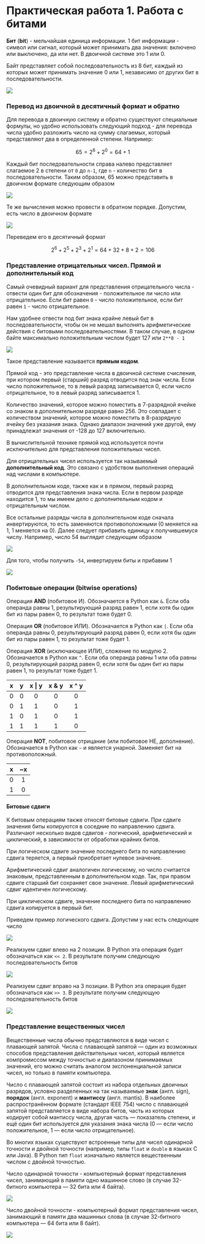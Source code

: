 # Практическая работа 1. Работа с битами

**Бит** \(**bit**\) - мельчайшая единица информации. 1 бит информации - символ или сигнал, который может принимать два значения: включено или выключено, да или нет. В двоичной системе это 1 или 0.

Байт представляет собой последовательность из 8 бит, каждый из которых может принимать значение 0 или 1, независимо от других бит в последовательности.

![](../.gitbook/assets/image%20%2836%29.png)

### Перевод из двоичной в десятичный формат и обратно

Для перевода в двоичную систему и обратно существуют специальные формулы, но удобно использовать следующий подход - для перевода числа удобно разложить число на сумму слагаемых, который представляют два в определенной степени. Например:

$$
65 = 2^6 + 2^0 = 64 + 1
$$

Каждый бит последовательности справа налево представляет слагаемое 2 в степени от `0` до `n-1`, где `n` - количество бит в последовательности. Таким образом, 65 можно представить в двоичном формате следующим образом

![](../.gitbook/assets/image%20%2832%29.png)

Те же вычисления можно провести в обратном порядке. Допустим, есть число в двоичном формате

![](../.gitbook/assets/image%20%2827%29.png)

Переведем его в десятичный формат

$$
2^6 +2^5 + 2^3 + 2^1 = 64 + 32 + 8 + 2 = 106
$$

### Представление отрицательных чисел. Прямой и дополнительный код

Самый очевидный вариант для представления отрицательного числа - отвести один бит для обозначения - положительное ли число или отрицательное. Если бит равен `0` - число положительное, если бит равен `1` - число отрицательное.

Нам удобнее отвести под бит знака крайне левый бит в последовательности, чтобы он не мешал выполнять арифметические действия с битовыми последовательностями. В таком случае, в одном байте максимально положительным числом будет 127 или `2**8 - 1`

![](../.gitbook/assets/image%20%2831%29.png)

Такое представление называется **прямым кодом**.

Прямой код - это представление числа в двоичной системе счисления, при котором первый \(старший\) разряд отводится под знак числа. Если число положительное, то в левый разряд записывается 0, если число отрицательное, то в левый разряд записывается 1.

Количество значений, которое можно поместить в 7-разрядной ячейке со знаком в дополнительном разряде равно 256. Это совпадает с количеством значений, которое можно поместить в 8-разрядную ячейку без указания знака. Однако диапазон значений уже другой, ему принадлежат значения от -128 до 127 включительно.

В вычислительной технике прямой код используется почти исключительно для представления положительных чисел.

Для отрицательных чисел используется так называемый **дополнительный код**. Это связано с удобством выполнения операций над числами в компьютере.

В дополнительном коде, также как и в прямом, первый разряд отводится для представления знака числа. Если в первом разряде находится 1, то мы имеем дело с дополнительным кодом и отрицательным числом.

Все остальные разряды числа в дополнительном коде сначала инвертируются, то есть заменяются противоположными \(0 меняется на 1, 1 меняется на 0\). Далее следует прибавить единицу к получившемуся числу. Например, число 54 выглядит следующим образом

![](../.gitbook/assets/image%20%2835%29.png)

Для того, чтобы получить `-54`, инвертируем биты и прибавим 1

![](../.gitbook/assets/image%20%2837%29.png)

### Побитовые операции \(bitwise operations\)

Операция **AND** \(побитовое И\). Обозначается в Python как `&`. Если оба операнда равны 1, результирующий разряд равен 1, если хотя бы один бит из пары равен 0, то результат тоже будет 0.

Операция **OR** \(побитовое ИЛИ\). Обозначается в Python как `|`. Если оба операнда равны 0, результирующий разряд равен 0, если хотя бы один бит из пары равен 1, то результат тоже будет 1.

Операция **XOR** \(исключающее ИЛИ\), сложение по модулю 2. Обозначается в Python как `^`. Если оба операнда равны 1 или оба равны 0, результирующий разряд равен 0, если хотя бы один бит из пары равен 1, то результат тоже будет 1.

| x | y | x \| y | x & y | x ^ y |
| :---: | :---: | :---: | :---: | :---: |
| 0 | 0 | 0 | 0 | 0 |
| 0 | 1 | 1 | 0 | 1 |
| 1 | 0 | 1 | 0 | 1 |
| 1 | 1 | 1 | 1 | 0 |

Операция **NOT**, побитовое отрицание \(или побитовое НЕ, дополнение\). Обозначается в Python как `~` и является унарной. Заменяет бит на противоположный.

| x | ~x |
| :---: | :---: |
| 0 | 1 |
| 1 | 0 |

#### Битовые сдвиги

К битовым операциям также относят битовые сдвиги. При сдвиге значения биты копируются в соседние по направлению сдвига. Различают несколько видов сдвигов - логический, арифметический и циклический, в зависимости от обработки крайних битов.

При логическом сдвиге значение последнего бита по направлению сдвига теряется, а первый приобретает нулевое значение.

Арифметический сдвиг аналогичен логическому, но число считается знаковым, представленным в дополнительном коде. Так, при правом сдвиге старший бит сохраняет свое значение. Левый арифметический сдвиг идентичен логическому.

При циклическом сдвиге, значение последнего бита по направлению сдвига копируется в первый бит. 

Приведем пример логического сдвига. Допустим у нас есть следующее число

![](../.gitbook/assets/image%20%2828%29.png)

Реализуем сдвиг влево на 2 позиции. В Python эта операция будет обозначаться как `<< 2`. В результате получим следующую последовательность битов

![](../.gitbook/assets/image%20%2829%29.png)

Реализуем сдвиг вправо на 3 позиции. В Python эта операция будет обозначаться как `>> 3`. В результате получим следующую последовательность битов

![](../.gitbook/assets/image%20%2834%29.png)

### Представление вещественных чисел

Вещественные числа обычно представляются в виде чисел с плавающей запятой. Числа с плавающей запятой — один из возможных способов представления действительных чисел, который является компромиссом между точностью и диапазоном принимаемых значений, его можно считать аналогом экспоненциальной записи чисел, но только в памяти компьютера.

Число с плавающей запятой состоит из набора отдельных двоичных разрядов, условно разделенных на так называемые **знак** \(англ. sign\), **порядок** \(англ. exponent\) и **мантиссу** \(англ. mantis\). В наиболее распространённом формате \(стандарт IEEE 754\) число с плавающей запятой представляется в виде набора битов, часть из которых кодирует собой мантиссу числа, другая часть — показатель степени, и ещё один бит используется для указания знака числа \(0 — если число положительное, 1 — если число отрицательное\).

Во многих языках существуют встроенные типы для чисел одинарной точности и двойной точности \(например, типы `float` и `double` в языках C или Java\). В Python тип `float` изначально является вещественным числом с двойной точностью.

Число одинарной точности - компьютерный формат представления чисел, занимающий в памяти одно машинное слово \(в случае 32-битного компьютера — 32 бита или 4 байта\).

![](../.gitbook/assets/image%20%2830%29.png)

Число двойной точности - компьютерный формат представления чисел, занимающий в памяти два машинных слова \(в случае 32-битного компьютера — 64 бита или 8 байт\).

![](../.gitbook/assets/image%20%2833%29.png)

